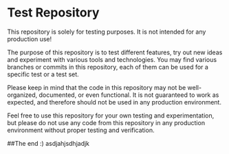 # Test Repository

This repository is solely for testing purposes. It is not intended for any production use! 

The purpose of this repository is to test different features, try out new ideas and experiment with various tools and technologies. You may find various branches or commits in this repository, each of them can be used for a specific test or a test set.

Please keep in mind that the code in this repository may not be well-organized, documented, or even functional. It is not guaranteed to work as expected, and therefore should not be used in any production environment.

Feel free to use this repository for your own testing and experimentation, but please do not use any code from this repository in any production environment without proper testing and verification.

##The end :) asdjahjsdhjadjk